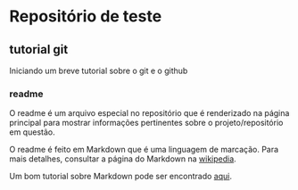 # Repositório de teste

## tutorial git

Iniciando um breve tutorial sobre o git e o github

### readme

O readme é um arquivo especial no repositório que é renderizado na página principal para mostrar informações pertinentes sobre o projeto/repositório em questão.

O readme é feito em Markdown que é uma linguagem de marcação. Para mais detalhes, consultar a página do Markdown na [wikipedia](https://pt.wikipedia.org/wiki/Markdown).

Um bom tutorial sobre Markdown pode ser encontrado [aqui](https://www.markdownguide.org/basic-syntax/).
